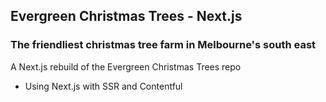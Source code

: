 ## Evergreen Christmas Trees - Next.js

### The friendliest christmas tree farm in Melbourne's south east

A Next.js rebuild of the Evergreen Christmas Trees repo

- Using Next.js with SSR and Contentful
